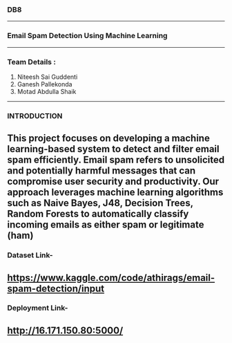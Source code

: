 ### DB8
-----------------------------------------------------------------------------------------------------
### Email Spam Detection Using Machine Learning
------------------------------------------------------------------------------------------------------
### Team Details :
1. Niteesh Sai Guddenti
2. Ganesh Pallekonda
3. Motad Abdulla Shaik
------------------------------------------------------------------------------------------------------  
### INTRODUCTION
This project focuses on developing a machine learning-based system to detect and filter email spam efficiently. Email spam refers to unsolicited and potentially harmful messages that can compromise user security and productivity. Our approach leverages machine learning algorithms such as Naive Bayes, J48, Decision Trees, Random Forests to automatically classify incoming emails as either spam or legitimate (ham)
------------------------------------------------------------------------------------------------------
### Dataset Link- 
https://www.kaggle.com/code/athirags/email-spam-detection/input 
------------------------------------------------------------------------------------------------------
### Deployment Link-
http://16.171.150.80:5000/ 
-------------------------------------------------------------------------------------------------------




